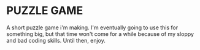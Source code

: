 # PUZZLE GAME
A short puzzle game i'm making. I'm eventually going to use this for something big, but that time won't come for a while because of my sloppy and bad coding skills. Until then, enjoy.
